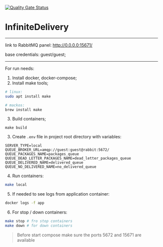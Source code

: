[![Quality Gate Status](https://sonarcloud.io/api/project_badges/measure?project=RysnikM_InfiniteDelivery&metric=alert_status)](https://sonarcloud.io/summary/new_code?id=RysnikM_InfiniteDelivery)

# InfiniteDelivery

---
link to RabbitMQ panel:  http://0.0.0.0:15671/ 

base credentials: guest/guest;

---
For run needs:
1. Install docker, docker-compose;
2. Install make tools;
```bash
# linux:
sudo apt install make

# mackos:
brew install make 
```
3. Build containers;
```bach
make build
```
3. Create `.env` file in project root directory with variables:
```text
SERVER_TYPE=local
QUEUE_BROKER_URL=amqp://guest:guest@rabbit:5672/
QUEUE_PACKAGES_NAME=packages_queue
QUEUE_DEAD_LETTER_PACKAGES_NAME=dead_letter_packages_queue
QUEUE_DELIVERED_NAME=delivered_queue
QUEUE_NO_DELIVERED_NAME=no_delivered_queue
```
4. Run containers:
```bash
make local
```
5. If needed to see logs from application container:
```bash
docker logs -f app
```
6. For stop / down containers:
```bash
make stop # fro stop containers
make down # for down containers
```

> Before start compose make sure the ports 5672 and 15671 are available
